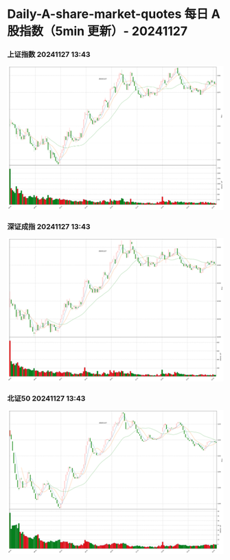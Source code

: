 
# Daily-A-share-market-quotes 每日 A 股指数（5min 更新）- 20241127

### 上证指数 20241127 13:43
![](./fig/2024/11/20241127-sh000001.png)

### 深证成指 20241127 13:43
![](./fig/2024/11/20241127-sz399001.png)

### 北证50 20241127 13:43
![](./fig/2024/11/20241127-bj899050.png)
